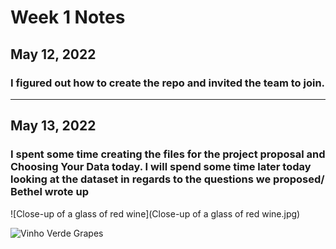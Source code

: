 # **Week 1 Notes**

## May 12, 2022

### I figured out how to create the repo and invited the team to join.

---

## May 13, 2022

### I spent some time creating the files for the project proposal and Choosing Your Data today. I will spend some time later today looking at the dataset in regards to the questions we proposed/ Bethel wrote up

![Close-up of a glass of red wine](Close-up of a glass of red wine.jpg)

![Vinho Verde Grapes](Vino_Verde_grapes_photocredit_Courtesy_of_Alvarinho-700x461.jpg)

